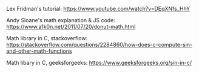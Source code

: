 Lex Fridman's tutorial: https://www.youtube.com/watch?v=DEqXNfs_HhY

Andy Sloane's math explanation & JS code: https://www.a1k0n.net/2011/07/20/donut-math.html

Math library in C, stackoverflow: https://stackoverflow.com/questions/2284860/how-does-c-compute-sin-and-other-math-functions

Math libary in C, geeksforgeeks: https://www.geeksforgeeks.org/sin-in-c/

